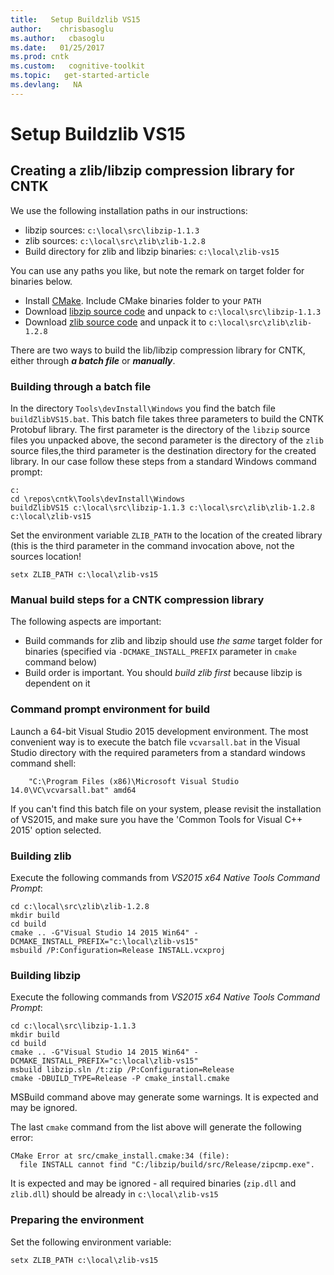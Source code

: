 ```yaml
---
title:   Setup Buildzlib VS15
author:    chrisbasoglu
ms.author:   cbasoglu
ms.date:   01/25/2017
ms.prod: cntk
ms.custom:   cognitive-toolkit
ms.topic:   get-started-article
ms.devlang:   NA
---
```

# Setup Buildzlib VS15

## Creating a zlib/libzip compression library for CNTK

We use the following installation paths in our instructions:

* libzip sources: `c:\local\src\libzip-1.1.3`
* zlib sources: `c:\local\src\zlib\zlib-1.2.8`
* Build directory for zlib and libzip binaries: `c:\local\zlib-vs15`

You can use any paths you like, but note the remark on target folder for binaries below.

* Install [CMake](https://cmake.org/download/). Include CMake binaries folder to your `PATH`
* Download [libzip source code](http://nih.at/libzip/) and unpack to `c:\local\src\libzip-1.1.3`
* Download [zlib source code](http://zlib.net/) and unpack it to `c:\local\src\zlib\zlib-1.2.8`

There are two ways to build the lib/libzip compression library for CNTK, either through ***a batch file*** or ***manually***.

### Building through a batch file

In the directory ```Tools\devInstall\Windows``` you find the batch file ```buildZlibVS15.bat```. This batch file takes three parameters to build the CNTK Protobuf library. The first parameter is the directory of the ```libzip``` source files you unpacked above, the second parameter is the directory of the ```zlib``` source files,the third parameter is the destination directory for the created library. In our case follow these steps from a standard Windows command prompt:

```
c:
cd \repos\cntk\Tools\devInstall\Windows
buildZlibVS15 c:\local\src\libzip-1.1.3 c:\local\src\zlib\zlib-1.2.8 c:\local\zlib-vs15
```

Set the environment variable `ZLIB_PATH` to the location of the created library (this is the third parameter in the command invocation above, not the sources location!

```
setx ZLIB_PATH c:\local\zlib-vs15
```

### Manual build steps for a CNTK compression library

The following aspects are important:

* Build commands for zlib and libzip should use *the same* target folder for binaries (specified via `-DCMAKE_INSTALL_PREFIX` parameter in `cmake` command below)
* Build order is important. You should *build zlib first* because libzip is dependent on it

### Command prompt environment for build

Launch a 64-bit Visual Studio 2015 development environment. The most convenient way is to execute the batch file `vcvarsall.bat` in the Visual Studio directory with the required parameters from a standard windows command shell:

```
    "C:\Program Files (x86)\Microsoft Visual Studio 14.0\VC\vcvarsall.bat" amd64
```

If you can't find this batch file on your system, please revisit the installation of VS2015, and make sure you have the 'Common Tools for Visual C++ 2015' option selected.

### Building zlib

Execute the following commands from *VS2015 x64 Native Tools Command Prompt*:

```
cd c:\local\src\zlib\zlib-1.2.8
mkdir build
cd build
cmake .. -G"Visual Studio 14 2015 Win64" -DCMAKE_INSTALL_PREFIX="c:\local\zlib-vs15"
msbuild /P:Configuration=Release INSTALL.vcxproj
```

### Building libzip

Execute the following commands from *VS2015 x64 Native Tools Command Prompt*:

```
cd c:\local\src\libzip-1.1.3
mkdir build
cd build
cmake .. -G"Visual Studio 14 2015 Win64" -DCMAKE_INSTALL_PREFIX="c:\local\zlib-vs15"
msbuild libzip.sln /t:zip /P:Configuration=Release
cmake -DBUILD_TYPE=Release -P cmake_install.cmake
```

MSBuild command above may generate some warnings. It is expected and may be ignored.

The last `cmake` command from the list above will generate the following error:

```
CMake Error at src/cmake_install.cmake:34 (file):
  file INSTALL cannot find "C:/libzip/build/src/Release/zipcmp.exe".
```

It is expected and may be ignored - all required binaries (`zip.dll` and `zlib.dll`) should be already in `c:\local\zlib-vs15`

### Preparing the environment

Set the following environment variable:

```
setx ZLIB_PATH c:\local\zlib-vs15
```
